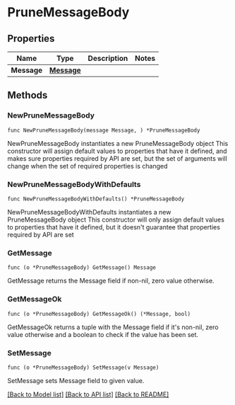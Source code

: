 # PruneMessageBody

## Properties

Name | Type | Description | Notes
------------ | ------------- | ------------- | -------------
**Message** | [**Message**](Message.md) |  | 

## Methods

### NewPruneMessageBody

`func NewPruneMessageBody(message Message, ) *PruneMessageBody`

NewPruneMessageBody instantiates a new PruneMessageBody object
This constructor will assign default values to properties that have it defined,
and makes sure properties required by API are set, but the set of arguments
will change when the set of required properties is changed

### NewPruneMessageBodyWithDefaults

`func NewPruneMessageBodyWithDefaults() *PruneMessageBody`

NewPruneMessageBodyWithDefaults instantiates a new PruneMessageBody object
This constructor will only assign default values to properties that have it defined,
but it doesn't guarantee that properties required by API are set

### GetMessage

`func (o *PruneMessageBody) GetMessage() Message`

GetMessage returns the Message field if non-nil, zero value otherwise.

### GetMessageOk

`func (o *PruneMessageBody) GetMessageOk() (*Message, bool)`

GetMessageOk returns a tuple with the Message field if it's non-nil, zero value otherwise
and a boolean to check if the value has been set.

### SetMessage

`func (o *PruneMessageBody) SetMessage(v Message)`

SetMessage sets Message field to given value.



[[Back to Model list]](../README.md#documentation-for-models) [[Back to API list]](../README.md#documentation-for-api-endpoints) [[Back to README]](../README.md)


